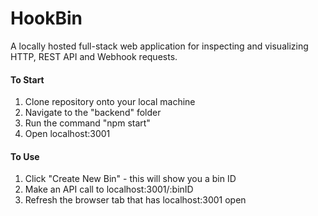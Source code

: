 # HookBin

A locally hosted full-stack web application for inspecting and visualizing HTTP, REST API and Webhook requests.

#### To Start
1. Clone repository onto your local machine
2. Navigate to the "backend" folder
3. Run the command "npm start"
4. Open localhost:3001

#### To Use
1. Click "Create New Bin" - this will show you a bin ID
2. Make an API call to localhost:3001/:binID
3. Refresh the browser tab that has localhost:3001 open
